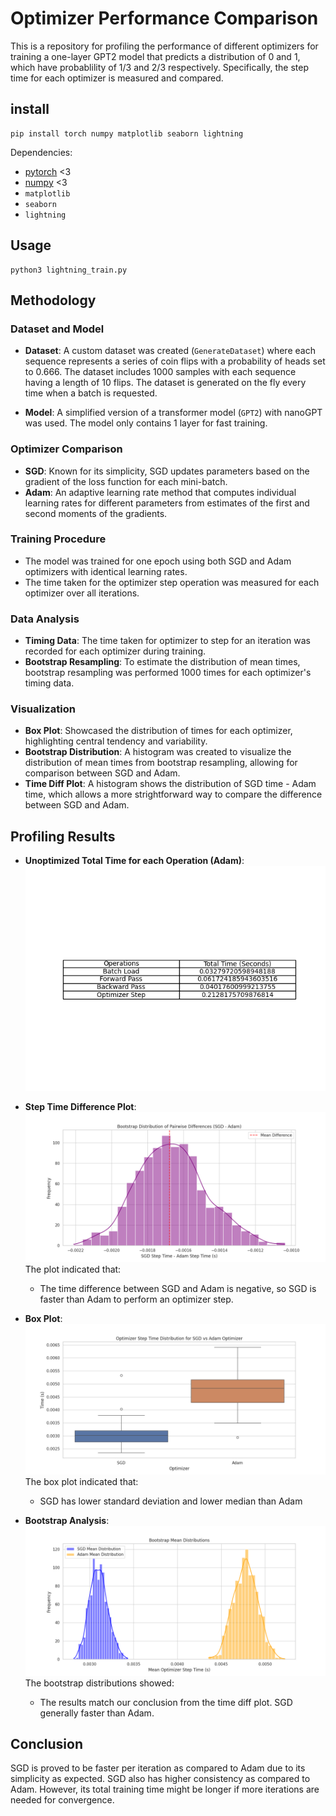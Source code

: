 
# Optimizer Performance Comparison 

This is a repository for profiling the performance of different optimizers for training a one-layer GPT2 model that predicts a distribution of 0 and 1, which have probablility of 1/3 and 2/3 respectively. Specifically, the step time for each optimizer is measured and compared.



## install

```
pip install torch numpy matplotlib seaborn lightning
```

Dependencies:

- [pytorch](https://pytorch.org) <3
- [numpy](https://numpy.org/install/) <3
-  `matplotlib` 
-  `seaborn` 
-  `lightning` 


## Usage
```
python3 lightning_train.py
```

## Methodology

### Dataset and Model

- **Dataset**: A custom dataset was created (`GenerateDataset`) where each sequence represents a series of coin flips with a probability of heads set to 0.666. The dataset includes 1000 samples with each sequence having a length of 10 flips. The dataset is generated on the fly every time when a batch is requested.

- **Model**: A simplified version of a transformer model (`GPT2`) with nanoGPT was used. The model only contains 1 layer for fast training.

### Optimizer Comparison

- **SGD**: Known for its simplicity, SGD updates parameters based on the gradient of the loss function for each mini-batch.
- **Adam**: An adaptive learning rate method that computes individual learning rates for different parameters from estimates of the first and second moments of the gradients.

### Training Procedure

- The model was trained for one epoch using both SGD and Adam optimizers with identical learning rates.
- The time taken for the optimizer step operation was measured for each optimizer over all iterations.

### Data Analysis

- **Timing Data**: The time taken for optimizer to step for an iteration was recorded for each optimizer during training.
- **Bootstrap Resampling**: To estimate the distribution of mean times, bootstrap resampling was performed 1000 times for each optimizer's timing data.

### Visualization

- **Box Plot**: Showcased the distribution of times for each optimizer, highlighting central tendency and variability.
- **Bootstrap Distribution**: A histogram was created to visualize the distribution of mean times from bootstrap resampling, allowing for comparison between SGD and Adam.
- **Time Diff Plot**: A histogram shows the distribution of SGD time - Adam time, which allows a more strightforward way to compare the difference between SGD and Adam.


## Profiling Results
- **Unoptimized Total Time for each Operation (Adam)**: 
  ![Table](profiled_adam_times.png "Time Diff Results")

- **Step Time Difference Plot**: 
  ![Boxplot](timediff.png "Time Diff Results")
  The plot indicated that:
  - The time difference between SGD and Adam is negative, so SGD is faster than Adam to perform an optimizer step.

- **Box Plot**: 
  ![Boxplot](boxplot.png "Boxplot Results")
  The box plot indicated that:
  - SGD has lower standard deviation and lower median than Adam

- **Bootstrap Analysis**: 
  ![Bootstrap Mean Distributions](bootstrap.png "Bootstrap Results")
  The bootstrap distributions showed:
  - The results match our conclusion from the time diff plot. SGD generally faster than Adam.



## Conclusion
SGD is proved to be faster per iteration as compared to Adam due to its simplicity as expected. SGD also has higher consistency as compared to Adam. However, its total training time might be longer if more iterations are needed for convergence.